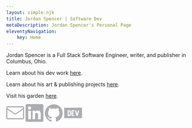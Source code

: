 ```yaml
---
layout: simple.njk
title: Jordan Spencer | Software Dev
metaDescription: Jordan Spencer's Personal Page
eleventyNavigation:
    key: Home
---
```

<div class="splash"><span class="semibold">Jordan Spencer</span> is a Full Stack Software Engineer, writer, and publisher in Columbus, Ohio.

<span class="splash-subs">Learn about his dev work <span class="semibold"><a href="/pages/about">here</a></span>.</span>

<span class="splash-subs-sub">Learn about his art & publishing projects <span class="semibold"><a href="/pages/other">here</a></span>.</span>

<span class="splash-subs-sub">Visit his garden <span class="semibold"><a href="/the-garden">here</a></span>.</span></div>

<div class="center"><a title="Link to email" href="mailto:Jordan.S.Spencer@gmail.com"><img class="icon" src="/icons/mail.svg" alt="envelope icon"></a> <a title="Link to LinkedIn profile" href="https://www.linkedin.com/in/jordanspencercbus/" target="_blank"><img class="icon" src="/icons/linkedin.svg" alt="LinkedIn logo icon"></a> <a title="Link to GitHub profile" href="https://github.com/jsspen/" target="_blank"><img class="icon" src="/icons/github.svg" alt="GitHub logo icon"></a> <a title="Link to Dev.to profile" href="https://dev.to/jsspen" target="_blank"><img class="icon" src="/icons/devdotto.svg" alt="Dev.to logo icon"></a></div>


